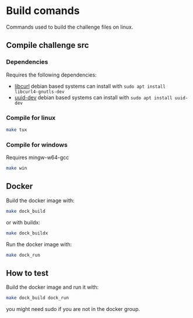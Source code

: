 # Build comands

Commands used to build the challenge files on linux.

## Compile challenge src

### Dependencies

Requires the following dependencies:

- [libcurl](https://curl.se/libcurl/) debian based systems can install with `sudo apt install libcurl4-gnutls-dev`
- [uuid-dev](https://sourceforge.net/projects/libuuid/) debian based systems can install with `sudo apt install uuid-dev`

### Compile for linux

```bash
make tux
```

### Compile for windows

Requires mingw-w64-gcc

```bash
make win
```

## Docker

Build the docker image with:

```bash
make dock_build
```

or with buildx:

```bash
make dock_buildx
```

Run the docker image with:

```bash
make dock_run
```

## How to test

Build the docker image and run it with:

```bash
make dock_build dock_run
```

you might need sudo if you are not in the docker group.
